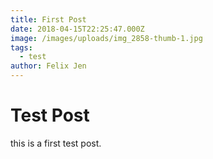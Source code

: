 ```yaml
---
title: First Post
date: 2018-04-15T22:25:47.000Z
image: /images/uploads/img_2858-thumb-1.jpg
tags:
  - test
author: Felix Jen
---
```


# Test Post

this is a first test post.
